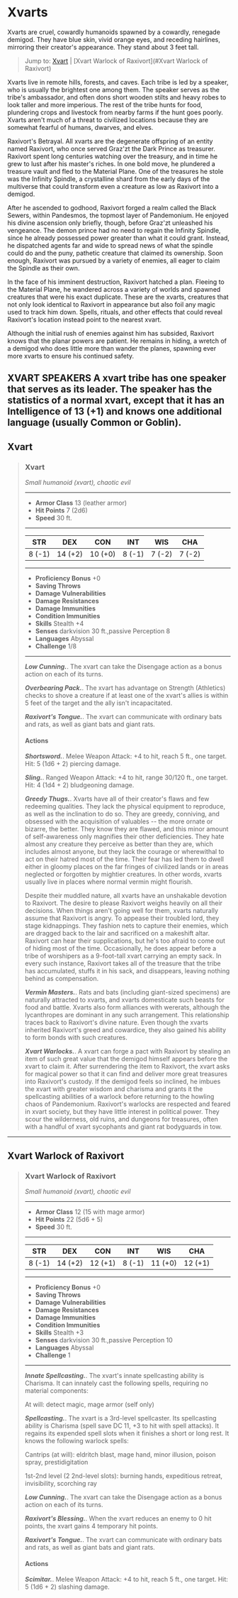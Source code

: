 # Xvarts
Xvarts are cruel, cowardly humanoids spawned by a cowardly, renegade demigod. They have blue skin, vivid orange eyes, and receding hairlines, mirroring their creator's appearance. They stand about 3 feet tall.

> Jump to: [Xvart](#Xvart) | [Xvart Warlock of Raxivort](#Xvart Warlock of Raxivort)


Xvarts live in remote hills, forests, and caves. Each tribe is led by a speaker, who is usually the brightest one among them. The speaker serves as the tribe's ambassador, and often dons short wooden stilts and heavy robes to look taller and more imperious. The rest of the tribe hunts for food, plundering crops and livestock from nearby farms if the hunt goes poorly. Xvarts aren't much of a threat to civilized locations because they are somewhat fearful of humans, dwarves, and elves.

Raxivort's Betrayal. All xvarts are the degenerate offspring of an entity named Raxivort, who once served Graz'zt the Dark Prince as treasurer. Raxivort spent long centuries watching over the treasury, and in time he grew to lust after his master's riches. In one bold move, he plundered a treasure vault and fled to the Material Plane. One of the treasures he stole was the Infinity Spindle, a crystalline shard from the early days of the multiverse that could transform even a creature as low as Raxivort into a demigod.

After he ascended to godhood, Raxivort forged a realm called the Black Sewers, within Pandesmos, the topmost layer of Pandemonium. He enjoyed his divine ascension only briefly, though, before Graz'zt unleashed his vengeance. The demon prince had no need to regain the Infinity Spindle, since he already possessed power greater than what it could grant. Instead, he dispatched agents far and wide to spread news of what the spindle could do and the puny, pathetic creature that claimed its ownership. Soon enough, Raxivort was pursued by a variety of enemies, all eager to claim the Spindle as their own.

In the face of his imminent destruction, Raxivort hatched a plan. Fleeing to the Material Plane, he wandered across a variety of worlds and spawned creatures that were his exact duplicate. These are the xvarts, creatures that not only look identical to Raxivort in appearance but also foil any magic used to track him down. Spells, rituals, and other effects that could reveal Raxivort's location instead point to the nearest xvart.

Although the initial rush of enemies against him has subsided, Raxivort knows that the planar powers are patient. He remains in hiding, a wretch of a demigod who does little more than wander the planes, spawning ever more xvarts to ensure his continued safety.

XVART SPEAKERS A xvart tribe has one speaker that serves as its leader. The speaker has the statistics of a normal xvart, except that it has an Intelligence of 13 (+1) and knows one additional language (usually Common or Goblin).
---

## Xvart

>### Xvart
>*Small humanoid (xvart), chaotic evil*
>___
>- **Armor Class** 13 (leather armor)
>- **Hit Points** 7 (2d6)
>- **Speed** 30 ft.
>___
>|**STR**|**DEX**|**CON**|**INT**|**WIS**|**CHA**|
>|:---:|:---:|:---:|:---:|:---:|:---:|
>|8 (-1)|14 (+2)|10 (+0)|8 (-1)|7 (-2)|7 (-2)|
>
>___
>- **Proficiency Bonus** +0
>- **Saving Throws** 
>- **Damage Vulnerabilities** 
>- **Damage Resistances** 
>- **Damage Immunities** 
>- **Condition Immunities** 
>- **Skills** Stealth +4
>- **Senses** darkvision 30 ft.,passive Perception 8
>- **Languages** Abyssal
>- **Challenge** 1/8
>___
>
>
>
>
>
>
>
>
>***Low Cunning.***. The xvart can take the Disengage action as a bonus action on each of its turns.
>
>
>
>***Overbearing Pack.***. The xvart has advantage on Strength (Athletics) checks to shove a creature if at least one of the xvart's allies is within 5 feet of the target and the ally isn't incapacitated.
>
>
>
>***Raxivort's Tongue.***. The xvart can communicate with ordinary bats and rats, as well as giant bats and giant rats.
>
>
>
>#### Actions
>***Shortsword.***. Melee Weapon Attack: +4 to hit, reach 5 ft., one target. Hit: 5 (1d6 + 2) piercing damage.
>
>***Sling.***. Ranged Weapon Attack: +4 to hit, range 30/120 ft., one target. Hit: 4 (1d4 + 2) bludgeoning damage.
>
>***Greedy Thugs.***. Xvarts have all of their creator's flaws and few redeeming qualities. They lack the physical equipment to reproduce, as well as the inclination to do so. They are greedy, conniving, and obsessed with the acquisition of valuables -- the more ornate or bizarre, the better. They know they are flawed, and this minor amount of self-awareness only magnifies their other deficiencies. They hate almost any creature they perceive as better than they are, which includes almost anyone, but they lack the courage or wherewithal to act on their hatred most of the time. Their fear has led them to dwell either in gloomy places on the far fringes of civilized lands or in areas neglected or forgotten by mightier creatures. In other words, xvarts usually live in places where normal vermin might flourish.
>
>Despite their muddled nature, all xvarts have an unshakable devotion to Raxivort. The desire to please Raxivort weighs heavily on all their decisions. When things aren't going well for them, xvarts naturally assume that Raxivort is angry. To appease their troubled lord, they stage kidnappings. They fashion nets to capture their enemies, which are dragged back to the lair and sacrificed on a makeshift altar. Raxivort can hear their supplications, but he's too afraid to come out of hiding most of the time. Occasionally, he does appear before a tribe of worshipers as a 9-foot-tall xvart carrying an empty sack. In every such instance, Raxivort takes all of the treasure that the tribe has accumulated, stuffs it in his sack, and disappears, leaving nothing behind as compensation.
>
>***Vermin Masters.***. Rats and bats (including giant-sized specimens) are naturally attracted to xvarts, and xvarts domesticate such beasts for food and battle. Xvarts also form alliances with wererats, although the lycanthropes are dominant in any such arrangement. This relationship traces back to Raxivort's divine nature. Even though the xvarts inherited Raxivort's greed and cowardice, they also gained his ability to form bonds with such creatures.
>
>***Xvart Warlocks.***. A xvart can forge a pact with Raxivort by stealing an item of such great value that the demigod himself appears before the xvart to claim it. After surrendering the item to Raxivort, the xvart asks for magical power so that it can find and deliver more great treasures into Raxivort's custody. If the demigod feels so inclined, he imbues the xvart with greater wisdom and charisma and grants it the spellcasting abilities of a warlock before returning to the howling chaos of Pandemonium. Raxivort's warlocks are respected and feared in xvart society, but they have little interest in political power. They scour the wilderness, old ruins, and dungeons for treasures, often with a handful of xvart sycophants and giant rat bodyguards in tow.
>

---

## Xvart Warlock of Raxivort

>### Xvart Warlock of Raxivort
>*Small humanoid (xvart), chaotic evil*
>___
>- **Armor Class** 12 (15 with mage armor)
>- **Hit Points** 22 (5d6 + 5)
>- **Speed** 30 ft.
>___
>|**STR**|**DEX**|**CON**|**INT**|**WIS**|**CHA**|
>|:---:|:---:|:---:|:---:|:---:|:---:|
>|8 (-1)|14 (+2)|12 (+1)|8 (-1)|11 (+0)|12 (+1)|
>
>___
>- **Proficiency Bonus** +0
>- **Saving Throws** 
>- **Damage Vulnerabilities** 
>- **Damage Resistances** 
>- **Damage Immunities** 
>- **Condition Immunities** 
>- **Skills** Stealth +3
>- **Senses** darkvision 30 ft.,passive Perception 10
>- **Languages** Abyssal
>- **Challenge** 1
>___
>
>
>
>
>
>
>
>
>***Innate Spellcasting.***. The xvart's innate spellcasting ability is Charisma. It can innately cast the following spells, requiring no material components:
>
>
>
>At will: detect magic, mage armor (self only)
>
>
>
>***Spellcasting.***. The xvart is a 3rd-level spellcaster. Its spellcasting ability is Charisma (spell save DC 11, +3 to hit with spell attacks). It regains its expended spell slots when it finishes a short or long rest. It knows the following warlock spells:
>
>
>
>Cantrips (at will): eldritch blast, mage hand, minor illusion, poison spray, prestidigitation
>
>
>
>1st-2nd level (2 2nd-level slots): burning hands, expeditious retreat, invisibility, scorching ray
>
>
>
>***Low Cunning.***. The xvart can take the Disengage action as a bonus action on each of its turns.
>
>
>
>***Raxivort's Blessing.***. When the xvart reduces an enemy to 0 hit points, the xvart gains 4 temporary hit points.
>
>
>
>***Raxivort's Tongue.***. The xvart can communicate with ordinary bats and rats, as well as giant bats and giant rats.
>
>
>
>#### Actions
>***Scimitar.***. Melee Weapon Attack: +4 to hit, reach 5 ft., one target. Hit: 5 (1d6 + 2) slashing damage.
>

